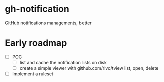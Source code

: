 # gh-notification
GitHub notifications managements, better

# Early roadmap

- [ ] POC
    - [ ] list and cache the notification lists on disk
    - [ ] create a simple viewer with github.com/rivo/tview
        list, open, delete
- [ ] Implement a ruleset
